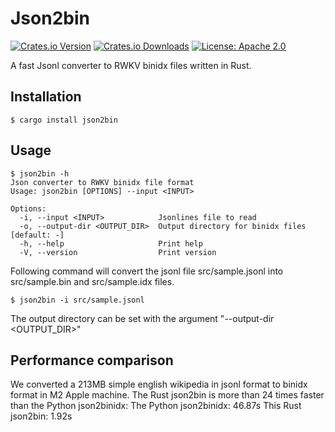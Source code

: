 # Json2bin

[![Crates.io Version](https://img.shields.io/crates/v/json2bin.svg)](https://crates.io/crates/json2bin)
[![Crates.io Downloads](https://img.shields.io/crates/d/json2bin.svg)](https://crates.io/crates/json2bin)
[![License: Apache 2.0](https://img.shields.io/badge/license-Apache_2.0-blue.svg)](https://github.com/cahya-wirawan/json2bin/blob/main/LICENSE.txt)

A fast Jsonl converter to RWKV binidx files written in Rust.

## Installation

```
$ cargo install json2bin
```

## Usage

```
$ json2bin -h
Json converter to RWKV binidx file format
Usage: json2bin [OPTIONS] --input <INPUT>

Options:
  -i, --input <INPUT>            Jsonlines file to read
  -o, --output-dir <OUTPUT_DIR>  Output directory for binidx files [default: -]
  -h, --help                     Print help
  -V, --version                  Print version
```
Following command will convert the jsonl file src/sample.jsonl into src/sample.bin and src/sample.idx files.
```
$ json2bin -i src/sample.jsonl
```
The output directory can be set with the argument "--output-dir <OUTPUT_DIR>"

## Performance comparison

We converted a 213MB simple english wikipedia in jsonl format to binidx format in M2 Apple machine. The Rust json2bin
is more than 24 times faster than the Python json2binidx:
The Python json2binidx: 46.87s
This Rust json2bin: 1.92s

